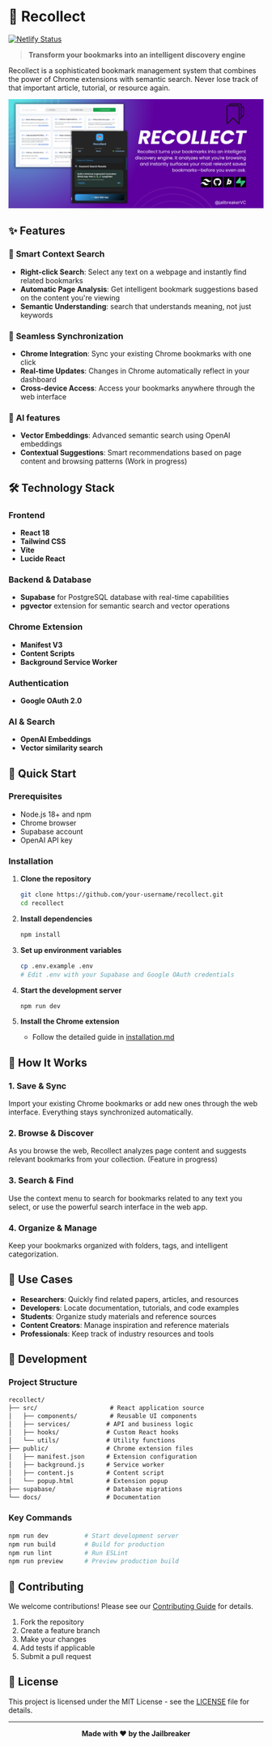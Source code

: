 # 🔖 Recollect

[![Netlify Status](https://api.netlify.com/api/v1/badges/cc4f309a-3392-426b-ae4a-34b57d103744/deploy-status)](https://app.netlify.com/projects/recollect-bolt/deploys)

> **Transform your bookmarks into an intelligent discovery engine**

Recollect is a sophisticated bookmark management system that combines the power of Chrome extensions with semantic search. Never lose track of that important article, tutorial, or resource again.

![Recollect Banner](static/recollect_banner.png)

## ✨ Features

### 🎯 **Smart Context Search**
- **Right-click Search**: Select any text on a webpage and instantly find related bookmarks
- **Automatic Page Analysis**: Get intelligent bookmark suggestions based on the content you're viewing
- **Semantic Understanding**: search that understands meaning, not just keywords

### 🔄 **Seamless Synchronization**
- **Chrome Integration**: Sync your existing Chrome bookmarks with one click
- **Real-time Updates**: Changes in Chrome automatically reflect in your dashboard
- **Cross-device Access**: Access your bookmarks anywhere through the web interface

### 🧠 **AI features**
- **Vector Embeddings**: Advanced semantic search using OpenAI embeddings
- **Contextual Suggestions**: Smart recommendations based on page content and browsing patterns (Work in progress)

## 🛠️ Technology Stack

### **Frontend**
- **React 18**
- **Tailwind CSS**
- **Vite**
- **Lucide React**

### **Backend & Database**
- **Supabase** for PostgreSQL database with real-time capabilities
- **pgvector** extension for semantic search and vector operations

### **Chrome Extension**
- **Manifest V3**
- **Content Scripts**
- **Background Service Worker**

### **Authentication**
- **Google OAuth 2.0**

### **AI & Search**
- **OpenAI Embeddings**
- **Vector similarity search**

## 🚀 Quick Start

### Prerequisites
- Node.js 18+ and npm
- Chrome browser
- Supabase account
- OpenAI API key

### Installation

1. **Clone the repository**
   ```bash
   git clone https://github.com/your-username/recollect.git
   cd recollect
   ```

2. **Install dependencies**
   ```bash
   npm install
   ```

3. **Set up environment variables**
   ```bash
   cp .env.example .env
   # Edit .env with your Supabase and Google OAuth credentials
   ```

4. **Start the development server**
   ```bash
   npm run dev
   ```

5. **Install the Chrome extension**
   - Follow the detailed guide in [installation.md](installation.md)

## 📖 How It Works

### 1. **Save & Sync**
Import your existing Chrome bookmarks or add new ones through the web interface. Everything stays synchronized automatically.

### 2. **Browse & Discover**
As you browse the web, Recollect analyzes page content and suggests relevant bookmarks from your collection. (Feature in progress)

### 3. **Search & Find**
Use the context menu to search for bookmarks related to any text you select, or use the powerful search interface in the web app.

### 4. **Organize & Manage**
Keep your bookmarks organized with folders, tags, and intelligent categorization.

## 🎯 Use Cases

- **Researchers**: Quickly find related papers, articles, and resources
- **Developers**: Locate documentation, tutorials, and code examples
- **Students**: Organize study materials and reference sources
- **Content Creators**: Manage inspiration and reference materials
- **Professionals**: Keep track of industry resources and tools

## 🔧 Development

### Project Structure
```
recollect/
├── src/                    # React application source
│   ├── components/         # Reusable UI components
│   ├── services/          # API and business logic
│   ├── hooks/             # Custom React hooks
│   └── utils/             # Utility functions
├── public/                # Chrome extension files
│   ├── manifest.json      # Extension configuration
│   ├── background.js      # Service worker
│   ├── content.js         # Content script
│   └── popup.html         # Extension popup
├── supabase/              # Database migrations
└── docs/                  # Documentation
```

### Key Commands
```bash
npm run dev          # Start development server
npm run build        # Build for production
npm run lint         # Run ESLint
npm run preview      # Preview production build
```

## 🤝 Contributing

We welcome contributions! Please see our [Contributing Guide](CONTRIBUTING.md) for details.

1. Fork the repository
2. Create a feature branch
3. Make your changes
4. Add tests if applicable
5. Submit a pull request

## 📄 License

This project is licensed under the MIT License - see the [LICENSE](LICENSE) file for details.


---

<div align="center">

**Made with ❤️ by the Jailbreaker**

</div>
